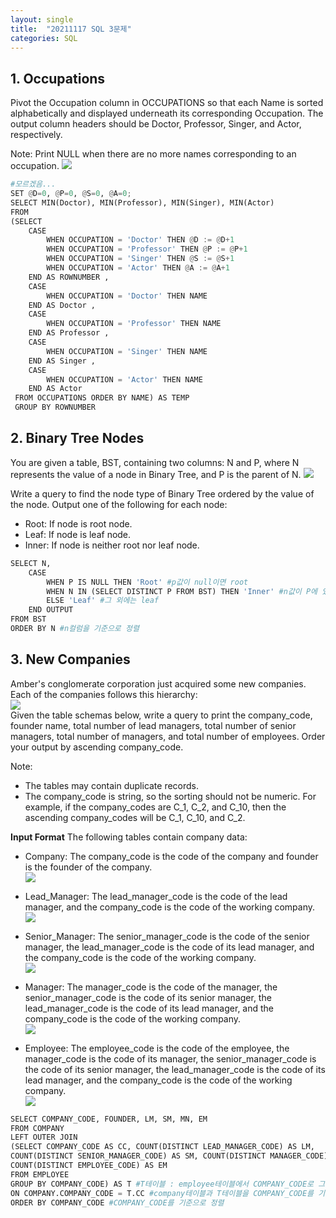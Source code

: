 ```yaml
---
layout: single
title:  "20211117 SQL 3문제"
categories: SQL
---
```


## 1. Occupations

Pivot the Occupation column in OCCUPATIONS so that each Name is sorted alphabetically and displayed underneath its corresponding Occupation. The output column headers should be Doctor, Professor, Singer, and Actor, respectively.

Note: Print NULL when there are no more names corresponding to an occupation.
![](https://i.esdrop.com/d/9760phgt5lnm/iZ6i0Vsj51.png)


```python
#모르겠음...
SET @D=0, @P=0, @S=0, @A=0; 
SELECT MIN(Doctor), MIN(Professor), MIN(Singer), MIN(Actor) 
FROM 
(SELECT 
    CASE 
        WHEN OCCUPATION = 'Doctor' THEN @D := @D+1 
        WHEN OCCUPATION = 'Professor' THEN @P := @P+1 
        WHEN OCCUPATION = 'Singer' THEN @S := @S+1 
        WHEN OCCUPATION = 'Actor' THEN @A := @A+1 
    END AS ROWNUMBER , 
    CASE 
        WHEN OCCUPATION = 'Doctor' THEN NAME 
    END AS Doctor , 
    CASE 
        WHEN OCCUPATION = 'Professor' THEN NAME 
    END AS Professor , 
    CASE
        WHEN OCCUPATION = 'Singer' THEN NAME 
    END AS Singer , 
    CASE 
        WHEN OCCUPATION = 'Actor' THEN NAME 
    END AS Actor 
 FROM OCCUPATIONS ORDER BY NAME) AS TEMP
 GROUP BY ROWNUMBER
```

## 2. Binary Tree Nodes

You are given a table, BST, containing two columns: N and P, where N represents the value of a node in Binary Tree, and P is the parent of N.
![](https://i.esdrop.com/d/9760phgt5lnm/qjQwh8HQlr.png)

Write a query to find the node type of Binary Tree ordered by the value of the node. Output one of the following for each node:

- Root: If node is root node.
- Leaf: If node is leaf node.
- Inner: If node is neither root nor leaf node.


```python
SELECT N,
    CASE 
        WHEN P IS NULL THEN 'Root' #p값이 null이면 root
        WHEN N IN (SELECT DISTINCT P FROM BST) THEN 'Inner' #n값이 P에 있다면 inner
        ELSE 'Leaf' #그 외에는 leaf
    END OUTPUT
FROM BST
ORDER BY N #n컬럼을 기준으로 정렬
```

## 3. New Companies

Amber's conglomerate corporation just acquired some new companies. Each of the companies follows this hierarchy:\
![](https://i.esdrop.com/d/9760phgt5lnm/mdu6VPkoYy.png)\
Given the table schemas below, write a query to print the company_code, founder name, total number of lead managers, total number of senior managers, total number of managers, and total number of employees. Order your output by ascending company_code.

Note:

- The tables may contain duplicate records.
- The company_code is string, so the sorting should not be numeric. For example, if the company_codes are C_1, C_2, and C_10, then the ascending company_codes will be C_1, C_10, and C_2.

**Input Format**
The following tables contain company data:

- Company: The company_code is the code of the company and founder is the founder of the company.\
![](https://i.esdrop.com/d/9760phgt5lnm/0yDJNJflRS.png)

- Lead_Manager: The lead_manager_code is the code of the lead manager, and the company_code is the code of the working company. \
![](https://i.esdrop.com/d/9760phgt5lnm/cggf5wV00i.png)

- Senior_Manager: The senior_manager_code is the code of the senior manager, the lead_manager_code is the code of its lead manager, and the company_code is the code of the working company.\
![](https://i.esdrop.com/d/9760phgt5lnm/Yb1OtZPbwK.png)

- Manager: The manager_code is the code of the manager, the senior_manager_code is the code of its senior manager, the lead_manager_code is the code of its lead manager, and the company_code is the code of the working company.\
![](https://i.esdrop.com/d/9760phgt5lnm/v4927d1Yo6.png)

- Employee: The employee_code is the code of the employee, the manager_code is the code of its manager, the senior_manager_code is the code of its senior manager, the lead_manager_code is the code of its lead manager, and the company_code is the code of the working company. \
![](https://i.esdrop.com/d/9760phgt5lnm/JYH7E14wbv.png)


```python
SELECT COMPANY_CODE, FOUNDER, LM, SM, MN, EM
FROM COMPANY
LEFT OUTER JOIN
(SELECT COMPANY_CODE AS CC, COUNT(DISTINCT LEAD_MANAGER_CODE) AS LM,
COUNT(DISTINCT SENIOR_MANAGER_CODE) AS SM, COUNT(DISTINCT MANAGER_CODE) AS MN, 
COUNT(DISTINCT EMPLOYEE_CODE) AS EM
FROM EMPLOYEE
GROUP BY COMPANY_CODE) AS T #T테이블 : employee테이블에서 COMPANY_CODE로 그룹화하여 각 직책별 인원수를 가져옴
ON COMPANY.COMPANY_CODE = T.CC #company테이블과 T테이블을 COMPANY_CODE를 기준으로 join
ORDER BY COMPANY_CODE #COMPANY_CODE를 기준으로 정렬
```
